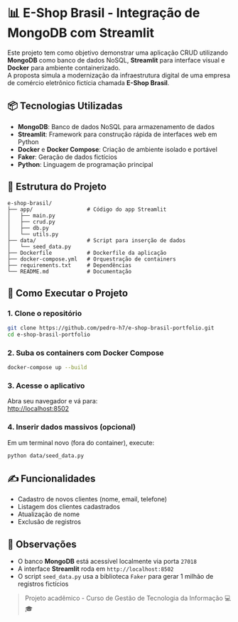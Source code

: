 # 📊 E-Shop Brasil - Integração de MongoDB com Streamlit

Este projeto tem como objetivo demonstrar uma aplicação CRUD utilizando **MongoDB** como banco de dados NoSQL, **Streamlit** para interface visual e **Docker** para ambiente containerizado.  
A proposta simula a modernização da infraestrutura digital de uma empresa de comércio eletrônico fictícia chamada **E-Shop Brasil**.

## 📦 Tecnologias Utilizadas

- **MongoDB**: Banco de dados NoSQL para armazenamento de dados  
- **Streamlit**: Framework para construção rápida de interfaces web em Python  
- **Docker** e **Docker Compose**: Criação de ambiente isolado e portável  
- **Faker**: Geração de dados fictícios  
- **Python**: Linguagem de programação principal  

## 📁 Estrutura do Projeto

```
e-shop-brasil/
├── app/                 # Código do app Streamlit
│   ├── main.py
│   ├── crud.py
│   ├── db.py
│   └── utils.py
├── data/                # Script para inserção de dados
│   └── seed_data.py
├── Dockerfile           # Dockerfile da aplicação
├── docker-compose.yml   # Orquestração de containers
├── requirements.txt     # Dependências
└── README.md            # Documentação
```

## 🚀 Como Executar o Projeto

### 1. Clone o repositório

```bash
git clone https://github.com/pedro-h7/e-shop-brasil-portfolio.git
cd e-shop-brasil-portfolio
```

### 2. Suba os containers com Docker Compose

```bash
docker-compose up --build
```

### 3. Acesse o aplicativo

Abra seu navegador e vá para:  
[http://localhost:8502](http://localhost:8502)

### 4. Inserir dados massivos (opcional)

Em um terminal novo (fora do container), execute:

```bash
python data/seed_data.py
```

## ✍️ Funcionalidades

- Cadastro de novos clientes (nome, email, telefone)  
- Listagem dos clientes cadastrados  
- Atualização de nome  
- Exclusão de registros  

## 📌 Observações

- O banco **MongoDB** está acessível localmente via porta `27018`  
- A interface **Streamlit** roda em `http://localhost:8502`  
- O script `seed_data.py` usa a biblioteca `Faker` para gerar 1 milhão de registros fictícios

> Projeto acadêmico - Curso de Gestão de Tecnologia da Informação 💻🎓
